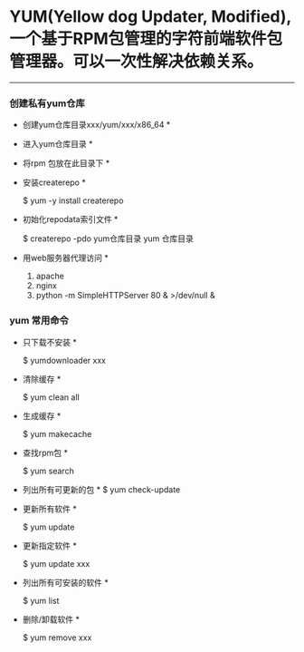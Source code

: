 # YUM(Yellow dog Updater, Modified), 一个基于RPM包管理的字符前端软件包管理器。可以一次性解决依赖关系。

***

### 创建私有yum仓库
  * 创建yum仓库目录xxx/yum/xxx/x86_64 *
   
  * 进入yum仓库目录 *

  * 将rpm 包放在此目录下 *

  * 安装createrepo *

    $ yum -y install createrepo

  * 初始化repodata索引文件 *

    $ createrepo -pdo yum仓库目录 yum 仓库目录

  * 用web服务器代理访问 *
    1. apache
    2. nginx
    3. python -m SimpleHTTPServer 80 & >/dev/null &

### yum 常用命令
  * 只下载不安装 *
    
    $ yumdownloader xxx
  
  * 清除缓存 *
    
    $ yum clean all
 
  * 生成缓存 *
    
    $ yum makecache
  
  * 查找rpm包 *
    
    $ yum search <keyword>
  
  * 列出所有可更新的包 *
    $ yum check-update
  * 更新所有软件 *
    
    $ yum update
  
  * 更新指定软件 *
  
    $ yum update xxx

  * 列出所有可安装的软件 *

    $ yum list

  * 删除/卸载软件 *

    $ yum remove xxx
